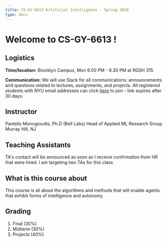 ```yaml
---
title: CS-GY-6613 Artificial Intelligence - Spring 2020
type: docs
---
```


# Welcome to CS-GY-6613 ! 

## Logistics

**Time/location:**
Brooklyn Campus, Mon 6.00 PM - 8.30 PM at RGSH 315.

**Communication:** 
We will use Slack for all communications: announcements and questions related to lectures, assignments, and projects. All registered students with NYU email addresses can click [here](
https://join.slack.com/t/csgy6613sprin-vwk3759/shared_invite/enQtOTI1ODk5MTMzNzk3LWFkZGVmNDVmYWMwNzFmYjU4MGZlNTU3OGRmMWZlNjY2NjFhMzEzOTBkNGY1M2NlZTk2MTFkYzRhZGVhZDQ1YjY) to join - link expires after 30 days.

## Instructor
Pantelis Monogioudis, Ph.D (Bell Labs)
Head of Applied ML Research Group
Murray Hill, NJ

## Teaching Assistants
TA's contact will be announced as soon as I receive confirmation from HR that were hired. I am targeting two TAs for this class. 

## What is this course about
This course is all about the algorithms and methods that will enable agents that exhibit forms of intelligence and autonomy.

## Grading

1. Final (30%)
2. Midterm (30%)
3. Projects (40%)
